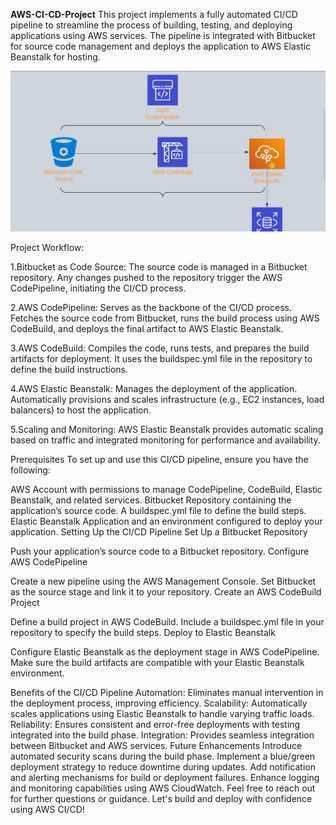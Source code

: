 **AWS-CI-CD-Project**
This project implements a fully automated CI/CD pipeline to streamline the process of building, testing, and deploying applications using AWS services. The pipeline is integrated with Bitbucket for source code management and deploys the application to AWS Elastic Beanstalk for hosting.

![Project Architecture](./structure.png)


Project Workflow:

1.Bitbucket as Code Source:
The source code is managed in a Bitbucket repository.
Any changes pushed to the repository trigger the AWS CodePipeline, initiating the CI/CD process.

2.AWS CodePipeline:
Serves as the backbone of the CI/CD process.
Fetches the source code from Bitbucket, runs the build process using AWS CodeBuild, and deploys the final artifact to AWS Elastic Beanstalk.

3.AWS CodeBuild:
Compiles the code, runs tests, and prepares the build artifacts for deployment.
It uses the buildspec.yml file in the repository to define the build instructions.

4.AWS Elastic Beanstalk:
Manages the deployment of the application.
Automatically provisions and scales infrastructure (e.g., EC2 instances, load balancers) to host the application.

5.Scaling and Monitoring:
AWS Elastic Beanstalk provides automatic scaling based on traffic and integrated monitoring for performance and availability.



Prerequisites
To set up and use this CI/CD pipeline, ensure you have the following:

AWS Account with permissions to manage CodePipeline, CodeBuild, Elastic Beanstalk, and related services.
Bitbucket Repository containing the application’s source code.
A buildspec.yml file to define the build steps.
Elastic Beanstalk Application and an environment configured to deploy your application.
Setting Up the CI/CD Pipeline
Set Up a Bitbucket Repository

Push your application’s source code to a Bitbucket repository.
Configure AWS CodePipeline

Create a new pipeline using the AWS Management Console.
Set Bitbucket as the source stage and link it to your repository.
Create an AWS CodeBuild Project

Define a build project in AWS CodeBuild.
Include a buildspec.yml file in your repository to specify the build steps.
Deploy to Elastic Beanstalk

Configure Elastic Beanstalk as the deployment stage in AWS CodePipeline.
Make sure the build artifacts are compatible with your Elastic Beanstalk environment.

Benefits of the CI/CD Pipeline
Automation: Eliminates manual intervention in the deployment process, improving efficiency.
Scalability: Automatically scales applications using Elastic Beanstalk to handle varying traffic loads.
Reliability: Ensures consistent and error-free deployments with testing integrated into the build phase.
Integration: Provides seamless integration between Bitbucket and AWS services.
Future Enhancements
Introduce automated security scans during the build phase.
Implement a blue/green deployment strategy to reduce downtime during updates.
Add notification and alerting mechanisms for build or deployment failures.
Enhance logging and monitoring capabilities using AWS CloudWatch.
Feel free to reach out for further questions or guidance. Let's build and deploy with confidence using AWS CI/CD!


